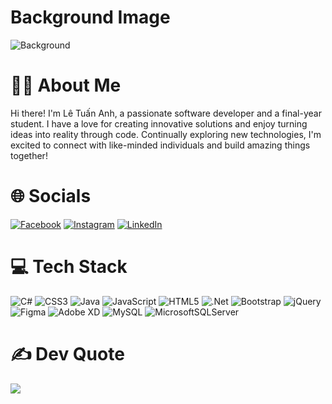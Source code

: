 # Background Image
![Background](https://st.depositphotos.com/1062624/2363/i/380/depositphotos_23638543-stock-photo-best-internet-concept-of-global.jpg)

# 🧑‍💻 About Me
Hi there! I'm Lê Tuấn Anh, a passionate software developer and a final-year student. I have a love for creating innovative solutions and enjoy turning ideas into reality through code. Continually exploring new technologies, I'm excited to connect with like-minded individuals and build amazing things together!

# 🌐 Socials
[![Facebook](https://img.shields.io/badge/Facebook-%231877F2.svg?logo=Facebook&logoColor=white)](https://www.facebook.com/pengoccutehehe/)
[![Instagram](https://img.shields.io/badge/Instagram-%23E4405F.svg?logo=Instagram&logoColor=white)](https://www.instagram.com/tanhhh0_0)
[![LinkedIn](https://img.shields.io/badge/LinkedIn-%230077B5.svg?logo=LinkedIn&logoColor=white)](https://www.linkedin.com/in/tanhhhh/)

# 💻 Tech Stack
![C#](https://img.shields.io/badge/c%23-%23239120.svg?style=plastic&logo=c-sharp&logoColor=white)
![CSS3](https://img.shields.io/badge/css3-%231572B6.svg?style=plastic&logo=css3&logoColor=white)
![Java](https://img.shields.io/badge/java-%23ED8B00.svg?style=plastic&logo=java&logoColor=white)
![JavaScript](https://img.shields.io/badge/javascript-%23323330.svg?style=plastic&logo=javascript&logoColor=%23F7DF1E)
![HTML5](https://img.shields.io/badge/html5-%23E34F26.svg?style=plastic&logo=html5&logoColor=white)
![.Net](https://img.shields.io/badge/.NET-5C2D91?style=plastic&logo=.net&logoColor=white)
![Bootstrap](https://img.shields.io/badge/bootstrap-%23563D7C.svg?style=plastic&logo=bootstrap&logoColor=white)
![jQuery](https://img.shields.io/badge/jquery-%230769AD.svg?style=plastic&logo=jquery&logoColor=white)
![Figma](https://img.shields.io/badge/figma-%23F24E1E.svg?style=plastic&logo=figma&logoColor=white)
![Adobe XD](https://img.shields.io/badge/Adobe%20XD-470137?style=plastic&logo=Adobe%20XD&logoColor=#FF61F6)
![MySQL](https://img.shields.io/badge/mysql-%2300f.svg?style=plastic&logo=mysql&logoColor=white)
![MicrosoftSQLServer](https://img.shields.io/badge/Microsoft%20SQL%20Sever-CC2927?style=plastic&logo=microsoft%20sql%20server&logoColor=white)

# ✍️ Dev Quote
![](https://quotes-github-readme.vercel.app/api?type=horizontal&theme=radical)
